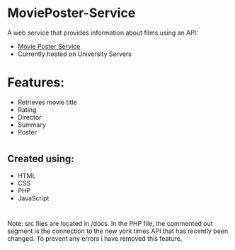 # MoviePoster-Service
A web service that provides information about films using an API:
* [Movie Poster Service](http://www2.macs.hw.ac.uk/~rm141/LAB5/theMovieService.html)
* Currently hosted on University Servers
#
# Features:
* Retrieves movie title
* Rating
* Director
* Summary
* Poster
#
## Created using:
* HTML
* CSS
* PHP
* JavaScript
#
Note: src files are located in /docs. In the PHP file, the commented out segment is the connection to the new york times API that has recently been changed. To prevent any errors i have removed this feature.
